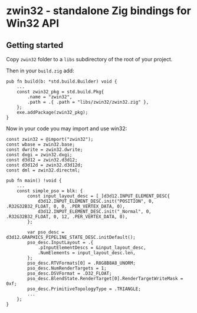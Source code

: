 # zwin32 - standalone Zig bindings for Win32 API

## Getting started

Copy `zwin32` folder to a `libs` subdirectory of the root of your project.

Then in your `build.zig` add:

```zig
pub fn build(b: *std.build.Builder) void {
    ...
    const zwin32_pkg = std.build.Pkg{
        .name = "zwin32",
        .path = .{ .path = "libs/zwin32/zwin32.zig" },
    };
    exe.addPackage(zwin32_pkg);
}
```

Now in your code you may import and use win32:

```zig
const zwin32 = @import("zwin32");
const wbase = zwin32.base;
const dwrite = zwin32.dwrite;
const dxgi = zwin32.dxgi;
const d3d12 = zwin32.d3d12;
const d3d12d = zwin32.d3d12d;
const dml = zwin32.directml;

pub fn main() !void {
    ...
    const simple_pso = blk: {
        const input_layout_desc = [_]d3d12.INPUT_ELEMENT_DESC{
            d3d12.INPUT_ELEMENT_DESC.init("POSITION", 0, .R32G32B32_FLOAT, 0, 0, .PER_VERTEX_DATA, 0),
            d3d12.INPUT_ELEMENT_DESC.init("_Normal", 0, .R32G32B32_FLOAT, 0, 12, .PER_VERTEX_DATA, 0),
        };

        var pso_desc = d3d12.GRAPHICS_PIPELINE_STATE_DESC.initDefault();
        pso_desc.InputLayout = .{
            .pInputElementDescs = &input_layout_desc,
            .NumElements = input_layout_desc.len,
        };
        pso_desc.RTVFormats[0] = .R8G8B8A8_UNORM;
        pso_desc.NumRenderTargets = 1;
        pso_desc.DSVFormat = .D32_FLOAT;
        pso_desc.BlendState.RenderTarget[0].RenderTargetWriteMask = 0xf;
        pso_desc.PrimitiveTopologyType = .TRIANGLE;
        ...
    };
}
```
